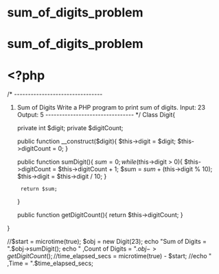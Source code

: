 # sum_of_digits_problem
# sum_of_digits_problem

# <?php
/* --------------------------------
1) Sum of Digits
Write a PHP program to print sum of digits.
Input: 23
Output: 5
-------------------------------- */
Class Digit{

    private int $digit;
    private $digitCount;
    
    public function __construct($digit){
        $this->digit = $digit;
        $this->digitCount = 0;
    }

    public function sumDigit(){
        $sum = 0;
        while($this->digit > 0){
            $this->digitCount =  $this->digitCount + 1;
            $sum = $sum + ($this->digit % 10);
            $this->digit = $this->digit / 10;
        }

        return $sum;
    }

    public function getDigitCount(){
        return $this->digitCount;
    }


}

//$start = microtime(true);
$obj = new Digit(23);
echo "Sum of Digits = ".$obj->sumDigit();
echo " ,Count of Digits = ".$obj->getDigitCount();
//$time_elapsed_secs = microtime(true) - $start;
//echo " ,Time = ".$time_elapsed_secs;
